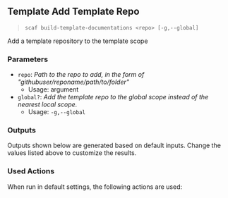 ## Template Add Template Repo

> `scaf build-template-documentations <repo> [-g,--global] `

Add a template repository to the template scope

### Parameters

* `repo`: _Path to the repo to add, in the form of "githubuser/reponame/path/to/folder"_
  * Usage: argument
* `global?`: _Add the template repo to the global scope instead of the nearest local scope._
  * Usage: `-g,--global`

### Outputs

Outputs shown below are generated based on default inputs.
Change the values listed above to customize the results.


### Used Actions

When run in default settings, the following actions are used:

```

```